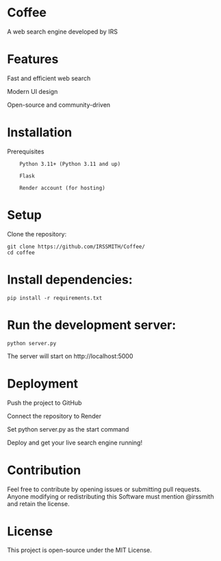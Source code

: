 # Coffee
A web search engine developed by IRS


# Features

Fast and efficient web search

Modern UI design

Open-source and community-driven

# Installation

Prerequisites

        Python 3.11+ (Python 3.11 and up)

        Flask

        Render account (for hosting)

# Setup

Clone the repository:

    git clone https://github.com/IRSSMITH/Coffee/
    cd coffee

# Install dependencies:

    pip install -r requirements.txt

# Run the development server:

    python server.py

The server will start on http://localhost:5000

# Deployment

Push the project to GitHub

Connect the repository to Render

Set python server.py as the start command

Deploy and get your live search engine running!

# Contribution

Feel free to contribute by opening issues or submitting pull requests. Anyone modifying or redistributing this Software must mention @irssmith and retain the license.

# License

This project is open-source under the MIT License.

